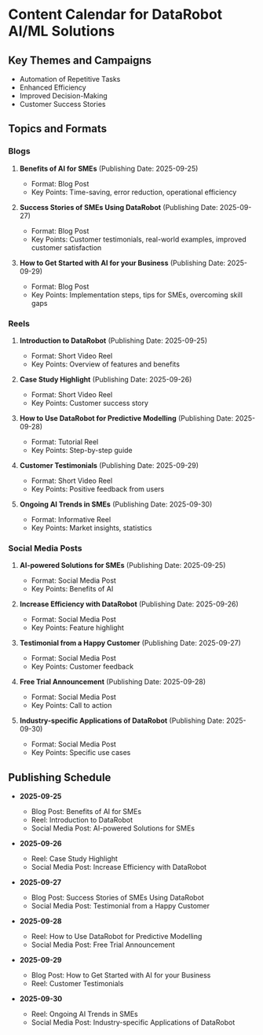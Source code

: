 # Content Calendar for DataRobot AI/ML Solutions

## Key Themes and Campaigns
- Automation of Repetitive Tasks
- Enhanced Efficiency
- Improved Decision-Making
- Customer Success Stories

## Topics and Formats

### Blogs
1. **Benefits of AI for SMEs** (Publishing Date: 2025-09-25)
   - Format: Blog Post
   - Key Points: Time-saving, error reduction, operational efficiency

2. **Success Stories of SMEs Using DataRobot** (Publishing Date: 2025-09-27)
   - Format: Blog Post
   - Key Points: Customer testimonials, real-world examples, improved customer satisfaction

3. **How to Get Started with AI for your Business** (Publishing Date: 2025-09-29)
   - Format: Blog Post
   - Key Points: Implementation steps, tips for SMEs, overcoming skill gaps

### Reels
1. **Introduction to DataRobot** (Publishing Date: 2025-09-25)
   - Format: Short Video Reel
   - Key Points: Overview of features and benefits

2. **Case Study Highlight** (Publishing Date: 2025-09-26)
   - Format: Short Video Reel
   - Key Points: Customer success story

3. **How to Use DataRobot for Predictive Modelling** (Publishing Date: 2025-09-28)
   - Format: Tutorial Reel
   - Key Points: Step-by-step guide

4. **Customer Testimonials** (Publishing Date: 2025-09-29)
   - Format: Short Video Reel
   - Key Points: Positive feedback from users

5. **Ongoing AI Trends in SMEs** (Publishing Date: 2025-09-30)
   - Format: Informative Reel
   - Key Points: Market insights, statistics

### Social Media Posts
1. **AI-powered Solutions for SMEs** (Publishing Date: 2025-09-25)
   - Format: Social Media Post
   - Key Points: Benefits of AI

2. **Increase Efficiency with DataRobot** (Publishing Date: 2025-09-26)
   - Format: Social Media Post
   - Key Points: Feature highlight

3. **Testimonial from a Happy Customer** (Publishing Date: 2025-09-27)
   - Format: Social Media Post
   - Key Points: Customer feedback

4. **Free Trial Announcement** (Publishing Date: 2025-09-28)
   - Format: Social Media Post
   - Key Points: Call to action

5. **Industry-specific Applications of DataRobot** (Publishing Date: 2025-09-30)
   - Format: Social Media Post
   - Key Points: Specific use cases

## Publishing Schedule

- **2025-09-25**
  - Blog Post: Benefits of AI for SMEs
  - Reel: Introduction to DataRobot
  - Social Media Post: AI-powered Solutions for SMEs

- **2025-09-26**
  - Reel: Case Study Highlight
  - Social Media Post: Increase Efficiency with DataRobot

- **2025-09-27**
  - Blog Post: Success Stories of SMEs Using DataRobot
  - Social Media Post: Testimonial from a Happy Customer

- **2025-09-28**
  - Reel: How to Use DataRobot for Predictive Modelling
  - Social Media Post: Free Trial Announcement

- **2025-09-29**
  - Blog Post: How to Get Started with AI for your Business
  - Reel: Customer Testimonials

- **2025-09-30**
  - Reel: Ongoing AI Trends in SMEs
  - Social Media Post: Industry-specific Applications of DataRobot
